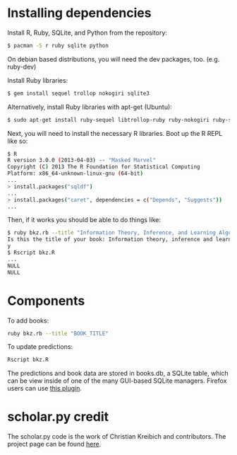 # Installing dependencies
Install R, Ruby, SQLite, and Python from the repository:

```bash
$ pacman -S r ruby sqlite python
```

On debian based distributions, you will need the dev packages, too. (e.g. ruby-dev)

Install Ruby libraries:
```bash
$ gem install sequel trollop nokogiri sqlite3
```
Alternatively, install Ruby libraries with apt-get (Ubuntu):
```bash
$ sudo apt-get install ruby-sequel libtrollop-ruby ruby-nokogiri ruby-sqlite3
```

Next, you will need to install the necessary R libraries. Boot up the R REPL like so:
```bash
$ R
R version 3.0.0 (2013-04-03) -- "Masked Marvel"
Copyright (C) 2013 The R Foundation for Statistical Computing
Platform: x86_64-unknown-linux-gnu (64-bit)
...
> install.packages("sqldf")
...
> install.packages("caret", dependencies = c("Depends", "Suggests"))
...
```

Then, if it works you should be able to do things like:
```bash
$ ruby bkz.rb --title "Information Theory, Inference, and Learning Algorithm"
Is this the title of your book: Information theory, inference and learning algorithms? [y/n]
y
$ Rscript bkz.R 
...
NULL
NULL
```

# Components

To add books:
```bash
ruby bkz.rb --title "BOOK_TITLE"
```

To update predictions:
```bash
Rscript bkz.R
```

The predictions and book data are stored in books.db, a SQLite table, which can be view inside of one of the many GUI-based SQLite managers. Firefox users can use [this plugin](https://addons.mozilla.org/en-us/firefox/addon/sqlite-manager/).
# scholar.py credit

The scholar.py code is the work of Christian Kreibich and contributors. The project page can be found [here](http://www.icir.org/christian/scholar.html).
